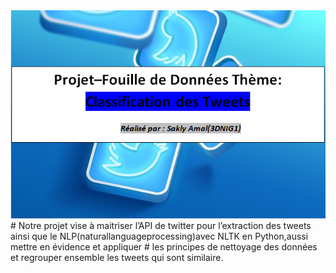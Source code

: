 
<img src="ic2.PNG" widhth="10">
# Notre projet vise à maitriser l’API de twitter pour l’extraction des tweets ainsi que le NLP(naturallanguageprocessing)avec NLTK en Python,aussi mettre en évidence et appliquer
# les principes de nettoyage des données et regrouper ensemble les tweets qui sont similaire.

 
